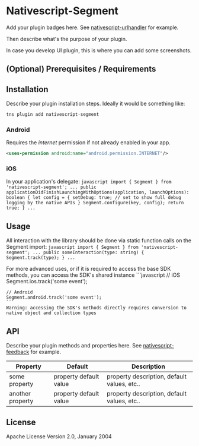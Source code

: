 # Nativescript-Segment

Add your plugin badges here. See [nativescript-urlhandler](https://github.com/hypery2k/nativescript-urlhandler) for example.

Then describe what's the purpose of your plugin.

In case you develop UI plugin, this is where you can add some screenshots.

## (Optional) Prerequisites / Requirements


## Installation

Describe your plugin installation steps. Ideally it would be something like:

```javascript
tns plugin add nativescript-segment
```

### Android

Requires the *internet* permission if not already enabled in your app.
```XML
<uses-permission android:name="android.permission.INTERNET"/>
```

### iOS

In your application's delegate:
    ```javascript
    import { Segment } from 'nativescript-segment';
    ...
    public applicationDidFinishLaunchingWithOptions(application, launchOptions): boolean {
        let config = {
            setDebug: true; // set to show full debug logging by the native APIs
        }
        Segment.configure(key, config);
        return true;
    }
    ...
    ```

## Usage 

All interaction with the library should be done via static function calls on the Segment import:
    ```javascript
    import { Segment } from 'nativescript-segment';
    ...
    public someInteraction(type: string) {
        Segment.track(type);
    }
    ...
    ```

For more advanced uses, or if it is required to access the base SDK methods, you can access the SDK's shared instance
    ```javascript
    // iOS
    Segment.ios.track('some event');

    // Android
    Segment.android.track('some event');
    ```
    Warning: accessing the SDK's methods directly requires conversion to native object and collection types

## API

Describe your plugin methods and properties here. See [nativescript-feedback](https://github.com/EddyVerbruggen/nativescript-feedback) for example.
    
| Property | Default | Description |
| --- | --- | --- |
| some property | property default value | property description, default values, etc.. |
| another property | property default value | property description, default values, etc.. |
    
## License

Apache License Version 2.0, January 2004
